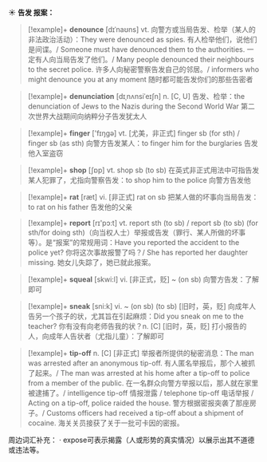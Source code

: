 ☀ <span class="category">**告发 报案：**</span>
>[!example]+ <span class="vocabulary">**denounce**</span> [dɪˈnaʊns]
> <span class="definition">vt. 向警方或当局告发、检举（某人的非法政治活动）：</span>They were denounced as spies. 有人检举他们，说他们是间谍。/ Someone must have denounced them to the authorities. 一定有人向当局告发了他们。/ Many people denounced their neighbours to the secret police. 许多人向秘密警察告发自己的邻居。/ informers who might denounce you at any moment 随时都可能告发你们的那些告密者
           
>[!example]+ <span class="vocabulary">**denunciation**</span> [dɪˌnʌnsiˈeɪʃn]
> <span class="definition">n. [C, U] 告发、检举：</span>the denunciation of Jews to the Nazis during the Second World War 第二次世界大战期间向纳粹分子告发犹太人

>[!example]+ <span class="vocabulary">**finger**</span> ['fɪŋɡə] 
> <span class="definition">vt. [尤美，非正式] finger sb (for sth) / finger sb (as sth) 向警方告发某人：</span>to finger him for the burglaries 告发他入室盗窃

>[!example]+ <span class="vocabulary">**shop**</span> [ʃɒp] 
> <span class="definition">vt. shop sb (to sb) 在英式非正式用法中可指告发某人犯罪了，尤指向警察告发：</span>to shop him to the police 向警方告发他

>[!example]+ <span class="vocabulary">**rat**</span> [ræt] 
> <span class="definition">vi. [非正式] rat on sb 把某人做的坏事向当局告发：</span>to rat on his father 告发他的父亲

>[!example]+ <span class="vocabulary">**report**</span> [rɪ'pɔ:t] 
> <span class="definition">vt. report sth (to sb) / report sb (to sb) (for sth/for doing sth)（向当权人士）举报或告发（罪行、某人所做的坏事等）。是“报案”的常规用词：</span>Have you reported the accident to the police yet? 你将这次事故报警了吗？/ She has reported her daughter missing. 她女儿失踪了，她已就此报案。
           
>[!example]+ <span class="vocabulary">**squeal**</span> [skwi:l]
> <span class="definition">vi. [非正式，贬] ~ (on sb) 向警方告发：</span>了解即可
           
>[!example]+ <span class="vocabulary">**sneak**</span> [sni:k]
> <span class="definition">vi. ~ (on sb) (to sb) [旧时，英，贬] 向成年人告另一个孩子的状，尤其旨在引起麻烦：</span>Did you sneak on me to the teacher? 你有没有向老师告我的状？<span class="definition">n. [C] [旧时，英，贬] 打小报告的人，向成年人告状者（尤指儿童）：</span>了解即可
           
>[!example]+ <span class="vocabulary">**tip-off**</span>
> <span class="definition">n. [C] [非正式] 举报者所提供的秘密消息：</span>The man was arrested after an anonymous tip-off. 有人匿名举报后，那个人被抓了起来。/ The man was arrested at his home after a tip-off to police from a member of the public. 在一名群众向警方举报以后，那人就在家里被逮捕了。/ intelligence tip-off 情报泄露 / telephone tip-off 电话举报 / Acting on a tip-off, police raided the house. 警方根据密报突袭了那座房子。/ Customs officers had received a tip-off about a shipment of cocaine. 海关关员接获了关于一批可卡因的密报。

周边词汇补充：
· expose可表示揭露（人或形势的真实情况）以展示出其不道德或违法等。

